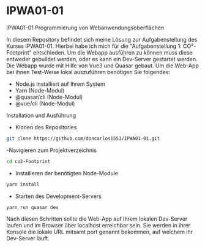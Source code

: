 # IPWA01-01
IPWA01-01 Programmierung von Webanwendungsoberflächen

In diesem Repository befindet sich meine Lösung zur Aufgabenstellung des Kurses IPWA01-01. Hierbei habe ich mich für die "Aufgabenstellung 1: CO²-Footprint" entschieden. Um die Webapp ausführen zu können muss diese entweder gebuildet werden, oder es kann ein Dev-Server gestartet werden. Die Webapp wurde mit Hilfe von Vue3 und Quasar gebaut. Um die Web-App bei ihnen Test-Weise lokal auszuführen benötigen Sie folgendes:
- Node.js installiert auf Ihrem System
- Yarn (Node-Modul)
- @quasar/cli (Node-Modul)
- @vue/cli (Node-Modul)

Installation und Ausführung
- Klonen des Repositories
```bash
git clone https://github.com/doncarlos1551/IPWA01-01.git
```
-Navigieren zum Projektverzeichnis
```bash
cd co2-Footprint
```
- Installieren der benötigten Node-Module
```bash
yarn install
```
- Starten des Development-Servers
```bash
yarn run quasar dev
```

Nach diesen Schritten sollte die Web-App auf Ihrem lokalen Dev-Server laufen und im Browser über localhost erreichbar sein. Sie werden in ihrer Konsole die lokale URL mitsamt port genannt bekommen, auf welchem ihr Dev-Server läuft.